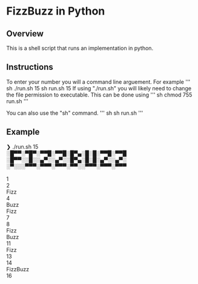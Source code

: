 # FizzBuzz in Python
## Overview
This is a shell script that runs an implementation in python. 
## Instructions
To enter your number you will a command line arguement. For example 
''' sh
./run.sh 15
sh run.sh 15
If using "./run.sh" you will likely need to change the file permission to executable.
This can be done using 
''' sh
chmod 755 run.sh
'''

You can also use the "sh" command.
''' sh
sh run.sh
'''
## Example
❯ ./run.sh 15 \
░█▀▀░▀█▀░▀▀█░▀▀█░█▀▄░█░█░▀▀█░▀▀█ \
░█▀▀░░█░░▄▀░░▄▀░░█▀▄░█░█░▄▀░░▄▀░ \
░▀░░░▀▀▀░▀▀▀░▀▀▀░▀▀░░▀▀▀░▀▀▀░▀▀▀ \
 \
1 \
2 \
Fizz \
4 \
Buzz \
Fizz \
7 \
8 \
Fizz \
Buzz \
11 \
Fizz \
13 \
14 \
FizzBuzz \
16

